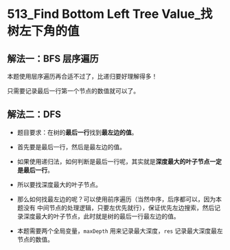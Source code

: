 # 513_Find Bottom Left Tree Value_找树左下角的值

## 解法一：BFS 层序遍历

本题使用层序遍历再合适不过了，比递归要好理解得多！

只需要记录最后一行第一个节点的数值就可以了。

## 解法二：DFS

- 题目要求：在树的**最后一行**找到**最左边的值**。

- 首先要是最后一行，然后是最左边的值。
- 如果使用递归法，如何判断是最后一行呢，其实就是**深度最大的叶子节点一定是最后一行**。

- 所以要找深度最大的叶子节点。

- 那么如何找最左边的呢？可以使用前序遍历（当然中序，后序都可以，因为本题没有 中间节点的处理逻辑，只要左优先就行），保证优先左边搜索，然后记录深度最大的叶子节点，此时就是树的最后一行最左边的值。

- 本题需要两个全局变量，`maxDepth` 用来记录最大深度，`res` 记录最大深度最左节点的数值。
